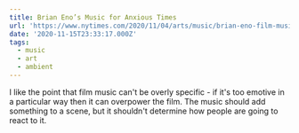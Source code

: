 ```yaml
---
title: Brian Eno’s Music for Anxious Times
url: 'https://www.nytimes.com/2020/11/04/arts/music/brian-eno-film-music.html'
date: '2020-11-15T23:33:17.000Z'
tags:
  - music
  - art
  - ambient
---
```

I like the point that film music can't be overly specific - if it's too emotive in a particular way then it can overpower the film. The music should add something to a scene, but it shouldn't determine how people are going to react to it.
